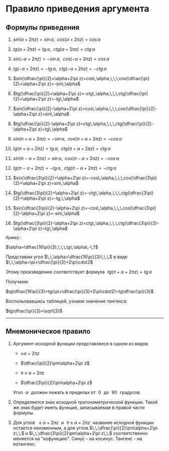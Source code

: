 # Правило приведения аргумента

## Формулы приведения

1) $sin(\alpha+2\pi z)=sin\,\alpha,\,\,\,cos(\alpha+2\pi z)=cos\,\alpha$
   
2) $tg(\alpha+2\pi z)=tg\,\alpha,\,\,\,ctg(\alpha+2\pi z)=ctg\,\alpha$
   
3) $sin(-\alpha+2\pi z)=-sin\,\alpha,\,\,\,cos(-\alpha+2\pi z)=cos\,\alpha$
   
4) $tg(-\alpha+2\pi z)=-tg\,\alpha,\,\,\,ctg(-\alpha+2\pi z)=-ctg\,\alpha$
   
5) $sin(\dfrac{\pi}{2}+\alpha+2\pi z)=cos\,\alpha,\,\,\,cos(\dfrac{\pi}{2}+\alpha+2\pi z)=-sin\,\alpha$
   
6) $tg(\dfrac{\pi}{2}+\alpha+2\pi z)=-ctg\,\alpha,\,\,\,ctg(\dfrac{\pi}{2}+\alpha+2\pi z)=-tg\,\alpha$
   
7) $sin(\dfrac{\pi}{2}-\alpha+2\pi z)=cos\,\alpha,\,\,\,cos(\dfrac{\pi}{2}-\alpha+2\pi z)=sin\,\alpha$

8) $tg(\dfrac{\pi}{2}-\alpha+2\pi z)=ctg\,\alpha,\,\,\,ctg(\dfrac{\pi}{2}-\alpha+2\pi z)=tg\,\alpha$

9) $sin(\pi+\alpha+2\pi z)=-sin\,\alpha,\,\,\,cos(\pi+\alpha+2\pi z)=-cos\,\alpha$

10) $tg(\pi+\alpha+2\pi z)=tg\,\alpha,\,\,\,ctg(\pi+\alpha+2\pi z)=ctg\,\alpha$

11) $sin(\pi-\alpha+2\pi z)=sin\,\alpha,\,\,\,cos(\pi-\alpha+2\pi z)=-cos\,\alpha$

12) $tg(\pi-\alpha+2\pi z)=-tg\,\alpha,\,\,\,ctg(\pi-\alpha+2\pi z)=-ctg\,\alpha$

13) $sin(\dfrac{3\pi}{2}+\alpha+2\pi z)=-cos\,\alpha,\,\,\,cos(\dfrac{3\pi}{2}+\alpha+2\pi z)=sin\,\alpha$

14) $tg(\dfrac{3\pi}{2}+\alpha+2\pi z)=-ctg\,\alpha,\,\,\,ctg(\dfrac{3\pi}{2}+\alpha+2\pi z)=-tg,\,\alpha$

15) $sin(\dfrac{3\pi}{2}-\alpha+2\pi z)=-cos\,\alpha,\,\,\,cos(\dfrac{3\pi}{2}-\alpha+2\pi z)=-sin\,\alpha$

16) $tg(\dfrac{3\pi}{2}-\alpha+2\pi z)=ctg\,\alpha,\,\,\,ctg(\dfrac{3\pi}{2}-\alpha+2\pi z)=tg\,\alpha$

*`Пример:`*

$\alpha=\dfrac{16\pi}{3},\,\,\,tg\,\alpha\,-\,?$

Представим угол $\,\,\alpha=\dfrac{16\pi}{3}\,\,\,$ в виде $\,\,\alpha=\pi+\dfrac{\pi}{3}+2\pi\cdot2$

Этому произведению соответствует формула $\,\,tg(\pi+\alpha+2\pi z)=tg\,\alpha$

Получаем:

$tg\dfrac{16\pi}{3}=tg(\pi+\dfrac{\pi}{3}+2\pi\cdot2)=tg\dfrac{\pi}{3}$

Воспольовавшись таблицей, узнаем значение тангенса:

$tg\dfrac{\pi}{3}=\sqrt{3}$
***
## Мнемоническое правило

1) Аргумент исходной функции представляеся в одном из видов:
   
   - $\pm\alpha+2\pi z$

   - $\dfrac{\pi}{2}\pm\alpha+2\pi z$

   - $\pi\pm\alpha+2\pi z$

   - $\dfrac{3\pi}{2}\pm\alpha+2\pi z$

   Угол $\,\,\alpha\,\,$ должен лежать в пределах от $\,\,0\,\,$ до $\,\,90\,\,$ градусов.

2) Определяется знак исходной тригонометрической функции. Такой же знак будет иметь функция, записываемая в правой части формулы.

3) Для углов $\,\,\pm\alpha+2\pi z\,\,$ и $\,\,\pi\pm\alpha+2\pi z\,\,$ название исходной функции остается неизменным, а для углов $\,\,\dfrac{\pi}{2}\pm\alpha+2\pi z\,\,$ и $\,\,\dfrac{3\pi}{2}\pm\alpha+2\pi z\,\,$ соответственно меняется на "кофункцию". Синус - на косинус. Тангенс - на котангенс.

